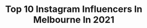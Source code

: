 ---
title: Top 10 Instagram Influencers In Melbourne In 2021
description: >-
  Find top Instagram influencers in Melbourne in 2021. Most popular hashtags: #dubai #kathmanduvalley #amazingnepal.
platform: Instagram
hits: 1504
text_top: Discover the most popular Instagram profiles on inBeat.
text_bottom: inBeat holds 1504 Instagram influencers like this in Melbourne, Australia for you to collaborate.
profiles:
  - username: "london.coco_"
    fullname: >-
      L O N D O N
    bio: >-
      Melbourne
    location: "Australia"
    followers: 11331
    engagement: 748
    commentsToLikes: 0.029036
    id: ckaoyr377ipb40i78n1eowvls
    verified: false
    hashtags: "#blackouttuesday"
  - username: "are.sea.art"
    fullname: >-
      •RC•
    bio: >-
      Melbourne
    location: "Australia"
    followers: 7146
    engagement: 623
    commentsToLikes: 0.041395
    id: ckap8y6kiqejr0i78ratf2zbv
    verified: false
    hashtags: "#90skid"
  - username: "saygs_"
    fullname: >-
      𝐉𝐄𝐒𝐒🎀 | 𝐅𝐚𝐬𝐡𝐢𝐨𝐧 & 𝐋𝐢𝐟𝐞𝐬𝐭𝐲𝐥𝐞
    bio: >-
      𝙇𝙞𝙛𝙚𝙨𝙩𝙮𝙡𝙚 | 𝙁𝙖𝙨𝙝𝙞𝙤𝙣 | 𝘽𝙚𝙖𝙪𝙩𝙮 Use “SAYGS15” for 15% off @sheinofficial 💌 Collabs/PR: saygs@outlook.com 📍: Melbourne 🇦🇺
    location: "Australia"
    followers: 57762
    engagement: 743
    commentsToLikes: 0.100427
    id: ck6u3rqm5zi0e0j716xlpma3u
    verified: false
    hashtags: "#sheingals, #nastygalsdoitbetter, #luxegal, #shein"
  - username: "nurann_saad"
    fullname: >-
      F 4 Ś H Í Ø Ń 📸⛓
    bio: >-
      🇹🇷🇮🇶 📍Melbourne, Aus🇦🇺
    location: "Australia"
    followers: 7426
    engagement: 1660
    commentsToLikes: 0.121885
    id: ck15ti5sii74e0i19z5fvok3f
    verified: false
    hashtags: ""
  - username: "milymiss"
    fullname: >-
      Miss Melbourne I Love You
    bio: >-
      @Melbourneiloveyou's feminine half 💕👒 📍Melbourne, Australia 📬 Enquiries: EmailMilyMiss@gmail.com #melbourneiloveyou
    location: "Australia"
    followers: 24791
    engagement: 658
    commentsToLikes: 0.090722
    id: ck0tzkz5uqpcq0i191kbcffvl
    verified: false
    hashtags: "#covidlife, #melbourneiloveyou, #womensupportingwomen, #strongertogether"
  - username: "starspullingmyhair"
    fullname: >-
      Travel Couple
    bio: >-
      Sama & Mani Not all those who wander are lost! Free spirits! Home: Melbourne🇦🇺 Currently Quarantining😷 Sharing the journey of love & exploration
    location: "Australia"
    followers: 11995
    engagement: 1054
    commentsToLikes: 0.148120
    id: ck6u89wpbqawb0j717oz9hfty
    verified: false
    hashtags: "#instanepal, #nepalgram, #visitnepal, #nepalnow"
  - username: "yemagz"
    fullname: >-
      MAGGIE ZHOU
    bio: >-
      ✨ word wrangler, (slow) fashion wearer ☕️ chai drinker, chit-chatter @cultureclubpod 🦒 21 | melbourne | she/her
    location: "Australia"
    followers: 14661
    engagement: 907
    commentsToLikes: 0.103911
    id: ck5q5rmwiu9np0i1113gmkrdf
    verified: false
    hashtags: "#ad, #whomademyclothes, #whatsinmyclothes, #shopbackau"
  - username: "lorenaszy"
    fullname: >-
      LORENA SZY
    bio: >-
      Polish/Australian girl from Melbourne, Australia Lifestyle, Beauty, Fashion, Traveller Collab ✉ lorenaszy@outlook.com
    location: "Australia"
    followers: 68862
    engagement: 472
    commentsToLikes: 0.266812
    id: ckf5qad588ogm0j239sx1fpua
    verified: false
    hashtags: "#circlednastory, #circladnachangemaker, #gifted, #showpo"
  - username: "parisbishop__"
    fullname: >-
      Paris Bishop 👼🏼🦋
    bio: >-
      Represented by @chadwickmodels @elitemodelworld @mannequinstudio Melbourne📍 📧: Caroline@chadwickmodels.com Matthew@chadwickmodels.com
    location: "Australia"
    followers: 141414
    engagement: 467
    commentsToLikes: 0.114130
    id: ck138aibkfaun0i1950w82fw6
    verified: false
    hashtags: "#womensupportingwomen, #greencup, #thecraft"
  - username: "kam_eraa"
    fullname: >-
      KERRI MCAULEY PHOTOGRAPHY
    bio: >-
      MELBOURNE TRAVEL WORLDWIDE FOR BOOKINGS shooting in QLD till dec 1st me account: @kerrimcauley enquires ⬇️
    location: "Australia"
    followers: 20573
    engagement: 647
    commentsToLikes: 0.157836
    id: ck0tt2ld30vyq0i19z7jxtf1e
    verified: false
    hashtags: ""
---